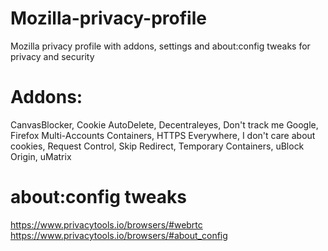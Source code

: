 # Mozilla-privacy-profile
Mozilla privacy profile with addons, settings and about:config tweaks for privacy and security
# Addons:
CanvasBlocker,
Cookie AutoDelete,
Decentraleyes,
Don't track me Google,
Firefox Multi-Accounts Containers,
HTTPS Everywhere,
I don't care about cookies,
Request Control,
Skip Redirect,
Temporary Containers,
uBlock Origin,
uMatrix

# about:config tweaks
https://www.privacytools.io/browsers/#webrtc
https://www.privacytools.io/browsers/#about_config
